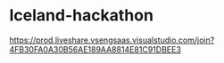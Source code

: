 # Iceland-hackathon
https://prod.liveshare.vsengsaas.visualstudio.com/join?4FB30FA0A30B56AE189AA8814E81C91DBEE3

